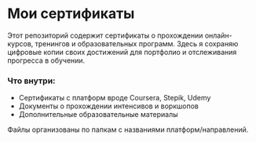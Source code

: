 # Мои сертификаты

Этот репозиторий содержит сертификаты о прохождении онлайн-курсов, тренингов и образовательных программ. Здесь я сохраняю цифровые копии своих достижений для портфолио и отслеживания прогресса в обучении.

### Что внутри:
- Сертификаты с платформ вроде Coursera, Stepik, Udemy
- Документы о прохождении интенсивов и воркшопов
- Дополнительные образовательные материалы

Файлы организованы по папкам с названиями платформ/направлений. 

